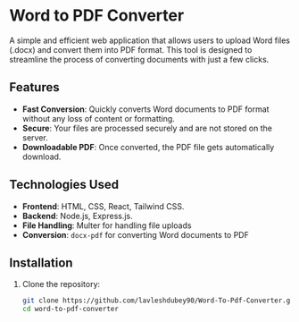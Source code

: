 # Word to PDF Converter

A simple and efficient web application that allows users to upload Word files (.docx) and convert them into PDF format. This tool is designed to streamline the process of converting documents with just a few clicks.

## Features

- **Fast Conversion**: Quickly converts Word documents to PDF format without any loss of content or formatting.
- **Secure**: Your files are processed securely and are not stored on the server.
- **Downloadable PDF**: Once converted, the PDF file gets automatically download.

## Technologies Used

- **Frontend**: HTML, CSS, React, Tailwind CSS.
- **Backend**: Node.js, Express.js.
- **File Handling**: Multer for handling file uploads
- **Conversion**: `docx-pdf` for converting Word documents to PDF

## Installation

1. Clone the repository:
   ```bash
   git clone https://github.com/lavleshdubey90/Word-To-Pdf-Converter.git
   cd word-to-pdf-converter


